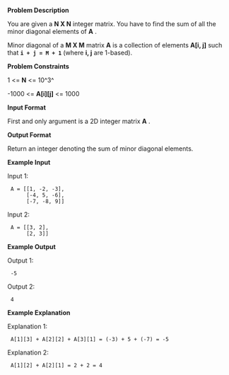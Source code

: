 **Problem Description**

You are given a **N X N** integer matrix. You have to find the sum of all the minor diagonal elements of **A** .

Minor diagonal of a **M X M** matrix **A** is a collection of elements **A[i, j]** such that **`i + j = M + 1`** (where **i, j** are 1-based).

**Problem Constraints**

1 <= **N** <= 10^3^

-1000 <= **A[i][j]** <= 1000

**Input Format**

First and only argument is a 2D integer matrix **A** .

**Output Format**

Return an integer denoting the sum of minor diagonal elements.

**Example Input**

Input 1:

```
 A = [[1, -2, -3],
      [-4, 5, -6],
      [-7, -8, 9]]
```

Input 2:

```
 A = [[3, 2],
      [2, 3]]
```

**Example Output**

Output 1:

```
 -5
```

Output 2:

```
 4
```

**Example Explanation**

Explanation 1:

```
 A[1][3] + A[2][2] + A[3][1] = (-3) + 5 + (-7) = -5
```

Explanation 2:

```
 A[1][2] + A[2][1] = 2 + 2 = 4
```
